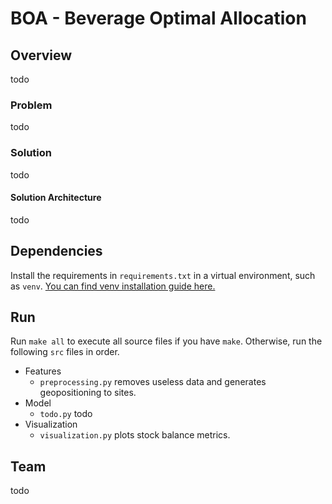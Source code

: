 # BOA - Beverage Optimal Allocation

## Overview
todo

### Problem
todo

### Solution
todo


#### Solution Architecture
todo


## Dependencies
Install the requirements in `requirements.txt` in a virtual environment, such as `venv`. [You can find venv installation guide here.](https://packaging.python.org/guides/installing-using-pip-and-virtual-environments/)

## Run

Run `make all` to execute all source files if you have `make`. Otherwise, run the following `src` files in order.
  - Features
    - `preprocessing.py` removes useless data and generates geopositioning to sites.
  - Model
    - `todo.py` todo
  - Visualization
    - `visualization.py` plots stock balance metrics.

## Team
todo
